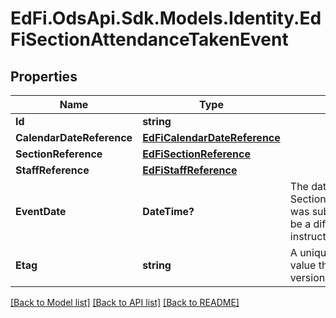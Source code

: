 # EdFi.OdsApi.Sdk.Models.Identity.EdFiSectionAttendanceTakenEvent
## Properties

Name | Type | Description | Notes
------------ | ------------- | ------------- | -------------
**Id** | **string** |  | [optional] 
**CalendarDateReference** | [**EdFiCalendarDateReference**](EdFiCalendarDateReference.md) |  | 
**SectionReference** | [**EdFiSectionReference**](EdFiSectionReference.md) |  | 
**StaffReference** | [**EdFiStaffReference**](EdFiStaffReference.md) |  | [optional] 
**EventDate** | **DateTime?** | The date the SectionAttendanceTakenEvent was submitted, which could be a different date than the instructional day. | 
**Etag** | **string** | A unique system-generated value that identifies the version of the resource. | [optional] 

[[Back to Model list]](../README.md#documentation-for-models) [[Back to API list]](../README.md#documentation-for-api-endpoints) [[Back to README]](../README.md)

